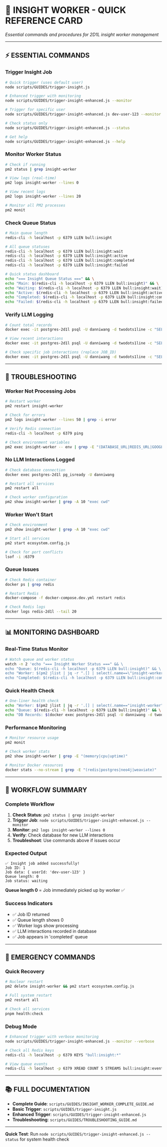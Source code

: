 # 🚀 **INSIGHT WORKER - QUICK REFERENCE CARD**
*Essential commands and procedures for 2D1L insight worker management*

---

## ⚡ **ESSENTIAL COMMANDS**

### **Trigger Insight Job**
```bash
# Quick trigger (uses default user)
node scripts/GUIDES/trigger-insight.js

# Enhanced trigger with monitoring
node scripts/GUIDES/trigger-insight-enhanced.js --monitor

# Trigger for specific user
node scripts/GUIDES/trigger-insight-enhanced.js dev-user-123 --monitor

# Check status only
node scripts/GUIDES/trigger-insight-enhanced.js --status

# Get help
node scripts/GUIDES/trigger-insight-enhanced.js --help
```

### **Monitor Worker Status**
```bash
# Check if running
pm2 status | grep insight-worker

# View logs (real-time)
pm2 logs insight-worker --lines 0

# View recent logs
pm2 logs insight-worker --lines 20

# Monitor all PM2 processes
pm2 monit
```

### **Check Queue Status**
```bash
# Main queue length
redis-cli -h localhost -p 6379 LLEN bull:insight

# All queue statuses
redis-cli -h localhost -p 6379 LLEN bull:insight:wait
redis-cli -h localhost -p 6379 LLEN bull:insight:active
redis-cli -h localhost -p 6379 LLEN bull:insight:completed
redis-cli -h localhost -p 6379 LLEN bull:insight:failed

# Quick status dashboard
echo "=== Insight Queue Status ===" && \
echo "Main: $(redis-cli -h localhost -p 6379 LLEN bull:insight)" && \
echo "Waiting: $(redis-cli -h localhost -p 6379 LLEN bull:insight:wait)" && \
echo "Active: $(redis-cli -h localhost -p 6379 LLEN bull:insight:active)" && \
echo "Completed: $(redis-cli -h localhost -p 6379 LLEN bull:insight:completed)" && \
echo "Failed: $(redis-cli -h localhost -p 6379 LLEN bull:insight:failed)"
```

### **Verify LLM Logging**
```bash
# Count total records
docker exec -it postgres-2d1l psql -U danniwang -d twodots1line -c "SELECT COUNT(*) FROM llm_interactions WHERE worker_type = 'insight-worker';"

# View recent interactions
docker exec -it postgres-2d1l psql -U danniwang -d twodots1line -c "SELECT interaction_id, worker_job_id, LEFT(full_prompt, 100) as prompt_preview, created_at FROM llm_interactions WHERE worker_type = 'insight-worker' ORDER BY created_at DESC LIMIT 3;"

# Check specific job interactions (replace JOB_ID)
docker exec -it postgres-2d1l psql -U danniwang -d twodots1line -c "SELECT interaction_id, LEFT(full_prompt, 50) as prompt_preview, created_at FROM llm_interactions WHERE worker_type = 'insight-worker' AND worker_job_id = 'JOB_ID' ORDER BY created_at DESC;"
```

---

## 🔧 **TROUBLESHOOTING**

### **Worker Not Processing Jobs**
```bash
# Restart worker
pm2 restart insight-worker

# Check for errors
pm2 logs insight-worker --lines 50 | grep -i error

# Verify Redis connection
redis-cli -h localhost -p 6379 ping

# Check environment variables
pm2 exec insight-worker -- env | grep -E "(DATABASE_URL|REDIS_URL|GOOGLE_API_KEY)"
```

### **No LLM Interactions Logged**
```bash
# Check database connection
docker exec postgres-2d1l pg_isready -U danniwang

# Restart all services
pm2 restart all

# Check worker configuration
pm2 show insight-worker | grep -A 10 "exec cwd"
```

### **Worker Won't Start**
```bash
# Check environment
pm2 show insight-worker | grep -A 10 "exec cwd"

# Start all services
pm2 start ecosystem.config.js

# Check for port conflicts
lsof -i :6379
```

### **Queue Issues**
```bash
# Check Redis container
docker ps | grep redis

# Restart Redis
docker-compose -f docker-compose.dev.yml restart redis

# Check Redis logs
docker logs redis-2d1l --tail 20
```

---

## 📊 **MONITORING DASHBOARD**

### **Real-Time Status Monitor**
```bash
# Watch queue and worker status
watch -n 2 'echo "=== Insight Worker Status ===" && \
echo "Queue: $(redis-cli -h localhost -p 6379 LLEN bull:insight)" && \
echo "Worker: $(pm2 jlist | jq -r ".[] | select(.name==\"insight-worker\") | .pm2_env.status")" && \
echo "Completed: $(redis-cli -h localhost -p 6379 LLEN bull:insight:completed)"'
```

### **Quick Health Check**
```bash
# One-liner health check
echo "Worker: $(pm2 jlist | jq -r '.[] | select(.name=="insight-worker") | .pm2_env.status')" && \
echo "Queue: $(redis-cli -h localhost -p 6379 LLEN bull:insight)" && \
echo "DB Records: $(docker exec postgres-2d1l psql -U danniwang -d twodots1line -c "SELECT COUNT(*) FROM llm_interactions WHERE worker_type = 'insight-worker';" -t | tr -d ' \n')"
```

### **Performance Monitoring**
```bash
# Monitor resource usage
pm2 monit

# Check worker stats
pm2 show insight-worker | grep -E "(memory|cpu|uptime)"

# Monitor Docker resources
docker stats --no-stream | grep -E "(redis|postgres|neo4j|weaviate)"
```

---

## 🎯 **WORKFLOW SUMMARY**

### **Complete Workflow**
1. **Check Status**: `pm2 status | grep insight-worker`
2. **Trigger Job**: `node scripts/GUIDES/trigger-insight-enhanced.js --monitor`
3. **Monitor**: `pm2 logs insight-worker --lines 0`
4. **Verify**: Check database for new LLM interactions
5. **Troubleshoot**: Use commands above if issues occur

### **Expected Output**
```
✅ Insight job added successfully!
Job ID: 1
Job data: { userId: 'dev-user-123' }
Queue length: 0
Job status: waiting
```

**Queue length 0** = Job immediately picked up by worker ✅

### **Success Indicators**
- ✅ Job ID returned
- ✅ Queue length shows 0
- ✅ Worker logs show processing
- ✅ LLM interactions recorded in database
- ✅ Job appears in 'completed' queue

---

## 🚨 **EMERGENCY COMMANDS**

### **Quick Recovery**
```bash
# Nuclear restart
pm2 delete insight-worker && pm2 start ecosystem.config.js

# Full system restart
pm2 restart all

# Check all services
pnpm health:check
```

### **Debug Mode**
```bash
# Enhanced trigger with verbose monitoring
node scripts/GUIDES/trigger-insight-enhanced.js --monitor --verbose

# Check all Redis keys
redis-cli -h localhost -p 6379 KEYS "bull:insight:*"

# View queue events
redis-cli -h localhost -p 6379 XREAD COUNT 5 STREAMS bull:insight:events 0
```

---

## 📚 **FULL DOCUMENTATION**

- **Complete Guide**: `scripts/GUIDES/INSIGHT_WORKER_COMPLETE_GUIDE.md`
- **Basic Trigger**: `scripts/GUIDES/trigger-insight.js`
- **Enhanced Trigger**: `scripts/GUIDES/trigger-insight-enhanced.js`
- **Troubleshooting**: `scripts/GUIDES/TROUBLESHOOTING_GUIDE.md`

---

**Quick Test**: Run `node scripts/GUIDES/trigger-insight-enhanced.js --status` for system health check
